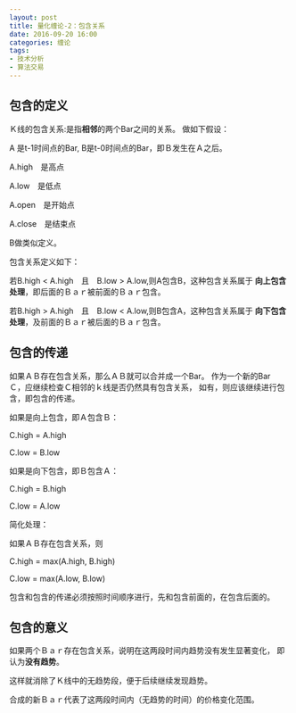 ```yaml
---
layout: post
title: 量化缠论-2：包含关系
date: 2016-09-20 16:00
categories: 缠论
tags:
- 技术分析
- 算法交易
---
```


## 包含的定义

Ｋ线的包含关系:是指**相邻**的两个Bar之间的关系。
做如下假设：

A 是t-1时间点的Bar, B是t-0时间点的Bar，即Ｂ发生在Ａ之后。

A.high　是高点

A.low　是低点

A.open　是开始点

A.close　是结束点

B做类似定义。

包含关系定义如下：

若B.high < A.high　且　B.low > A.low,则A包含B，这种包含关系属于
**向上包含处理**，即后面的Ｂａｒ被前面的Ｂａｒ包含。

若B.high > A.high　且　B.low < A.low,则B包含A，这种包含关系属于
**向下包含处理**，及前面的Ｂａｒ被后面的Ｂａｒ包含。


## 包含的传递

如果ＡＢ存在包含关系，那么ＡＢ就可以合并成一个Bar。
作为一个新的Bar　Ｃ，应继续检查Ｃ相邻的ｋ线是否仍然具有包含关系，
如有，则应该继续进行包含，即包含的传递。

如果是向上包含，即Ａ包含Ｂ：

C.high = A.high

C.low = B.low

如果是向下包含，即Ｂ包含Ａ：

C.high = B.high

C.low = A.low

简化处理：

如果ＡＢ存在包含关系，则

C.high = max(A.high, B.high)

C.low = max(A.low, B.low)


包含和包含的传递必须按照时间顺序进行，先和包含前面的，在包含后面的。


## 包含的意义

如果两个Ｂａｒ存在包含关系，说明在这两段时间内趋势没有发生显著变化，
即认为**没有趋势**。

>
这样就消除了Ｋ线中的无趋势段，便于后续继续发现趋势。

合成的新Ｂａｒ代表了这两段时间内（无趋势的时间）的价格变化范围。
